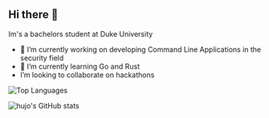 ## Hi there 👋

Im's a bachelors student at Duke University
- 🔐 I’m currently working on developing Command Line Applications in the security field
- 🦀 I’m currently learning Go and Rust
-  I’m looking to collaborate on hackathons

  ![Top Languages](https://github-readme-stats.vercel.app/api/top-langs/?username=hujohn1&hide_progress=true)

 
 ![hujo's GitHub stats](https://github-readme-stats.vercel.app/api?username=hujohn1&show_icons=true&theme=transparent)


